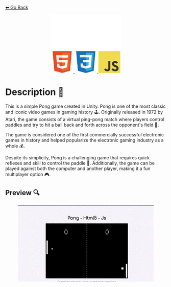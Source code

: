 [⬅ Go Back](https://github.com/JpMunhozOliveira)

<p align="center">
  <a href="#">
    <img src="https://github.com/JpMunhozOliveira/JpMunhozOliveira/blob/main/resources/images/HtmlProjects/PongLogo.png" alt="Pong Logo" width="222">
  </a>
  <br>
  <a href="#">
    <img src="https://github.com/JpMunhozOliveira/JpMunhozOliveira/blob/main/resources/icons/programming/html5/html5-original.svg" alt="Html" width="70" height="70">
  </a>
 <a href="#">
    <img src="https://github.com/JpMunhozOliveira/JpMunhozOliveira/blob/main/resources/icons/programming/css3/css3-original.svg" alt="Css" width="70" height="70">
  </a>
  <a href="#">
    <img src="https://github.com/JpMunhozOliveira/JpMunhozOliveira/blob/main/resources/icons/programming/javascript/javascript-original.svg" alt="JavaScript" width="70" height="70">
  </a>
</p>

# Description 📜

This is a simple Pong game created in Unity. Pong is one of the most classic and iconic video games in gaming history 🕹️. Originally released in 1972 by Atari, the game consists of a virtual ping-pong match where players control paddles and try to hit a ball back and forth across the opponent's field 🏓.

The game is considered one of the first commercially successful electronic games in history and helped popularize the electronic gaming industry as a whole 💰.

Despite its simplicity, Pong is a challenging game that requires quick reflexes and skill to control the paddle 👾. Additionally, the game can be played against both the computer and another player, making it a fun multiplayer option 🎮.

## Preview 🔍

<div align="center">
  <a href="#"><img src="PongGif.gif" /></a>
</div>
